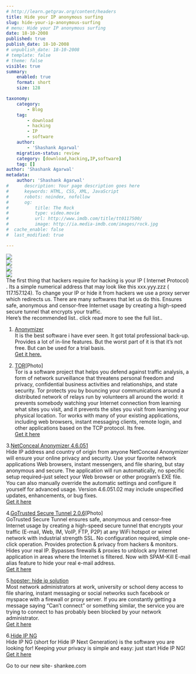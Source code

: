 ```yaml
---
# http://learn.getgrav.org/content/headers
title: Hide your IP anonymous surfing
slug: hide-your-ip-anonymous-surfing
# menu: Hide your IP anonymous surfing
date: 18-10-2008
published: true
publish_date: 18-10-2008
# unpublish_date: 18-10-2008
# template: false
# theme: false
visible: true
summary:
    enabled: true
    format: short
    size: 128

taxonomy:
    category:
        - Blog
    tag:
        - download
        - hacking
        - IP
        - software
    author:
        - 'Shashank Agarwal'
    migration-status: review
    category: [download,hacking,IP,software]
    tag: []
author: 'Shashank Agarwal'
metadata:
    author: 'Shashank Agarwal'
#      description: Your page description goes here
#      keywords: HTML, CSS, XML, JavaScript
#      robots: noindex, nofollow
#      og:
#          title: The Rock
#          type: video.movie
#          url: http://www.imdb.com/title/tt0117500/
#          image: http://ia.media-imdb.com/images/rock.jpg
#  cache_enable: false
#  last_modified: true

---
```


[![](http://4.bp.blogspot.com/_V2JZuLkPrjQ/SPoJvDdXNHI/AAAAAAAAEGw/-V5SoPrm0uI/s320/anony.jpeg)](http://4.bp.blogspot.com/_V2JZuLkPrjQ/SPoJvDdXNHI/AAAAAAAAEGw/-V5SoPrm0uI/s1600-h/anony.jpeg)  
[![](http://4.bp.blogspot.com/_V2JZuLkPrjQ/SPoJvBDDFsI/AAAAAAAAEG4/csnooe7OaIM/s320/FRMWK_surfing_screenshot.jpg)](http://4.bp.blogspot.com/_V2JZuLkPrjQ/SPoJvBDDFsI/AAAAAAAAEG4/csnooe7OaIM/s1600-h/FRMWK_surfing_screenshot.jpg)  
[![](http://3.bp.blogspot.com/_V2JZuLkPrjQ/SPoJvRj5rxI/AAAAAAAAEHA/fKvpA7McY5M/s320/Go+trusted.jpeg)](http://3.bp.blogspot.com/_V2JZuLkPrjQ/SPoJvRj5rxI/AAAAAAAAEHA/fKvpA7McY5M/s1600-h/Go+trusted.jpeg)  
[![](http://4.bp.blogspot.com/_V2JZuLkPrjQ/SPoJvf1C40I/AAAAAAAAEHI/xh7E_p4YKRw/s320/TOR.png)](http://4.bp.blogspot.com/_V2JZuLkPrjQ/SPoJvf1C40I/AAAAAAAAEHI/xh7E_p4YKRw/s1600-h/TOR.png)  
The first thing that hackers require for hacking is your IP ( Internet Protocol) . Its a simple numerical address that may look like this xxx.yyy.zzz ( 117.157.124). To change your IP or hide it from hackers we use a proxy server which redirects us. There are many softwares that let us do this. Ensures safe, anonymous and censor-free Internet usage by creating a high-speed secure tunnel that encrypts your traffic.  
Here’s the recommended list.. click read more to see the full list..

1. [Anonymizer](http://www.anonymizer.com/consumer/products/anonymous_surfing/)  
It is the best software i have ever seen. It got total professional back-up. Provides a lot of in-line features. But the worst part of it is that it’s not free. But can be used for a trial basis.  
[Get it here.](http://www.anonymizer.com/consumer/products/anonymous_surfing/)

2. [TOR](http://www.torproject.org/)[Photo]  
Tor is a software project that helps you defend against traffic analysis, a form of network surveillance that threatens personal freedom and privacy, confidential business activities and relationships, and state security. Tor protects you by bouncing your communications around a distributed network of relays run by volunteers all around the world: it prevents somebody watching your Internet connection from learning what sites you visit, and it prevents the sites you visit from learning your physical location. Tor works with many of your existing applications, including web browsers, instant messaging clients, remote login, and other applications based on the TCP protocol. Its free.  
[Get it here](http://www.torproject.org/download.html.en)

3.[NetConceal Anonymizer 4.6.051](http://www.download.com/NetConceal-Anonymizer/3000-2144_4-10381673.html?cdlPid=10575287)  
Hide IP address and country of origin from anyone NetConceal Anonymizer will ensure your online privacy and security. Use your favorite network applications Web browsers, instant messengers, and file sharing, but stay anonymous and secure. The application will run automatically, no specific setup required–just select your Web browser or other program’s EXE file. You can also manually override the automatic settings and configure it yourself for advanced usage. Version 4.6.051.02 may include unspecified updates, enhancements, or bug fixes.  
[Get it here](http://dw.com.com/redir?edId=3&siteId=4&oId=3000-2144_4-10381673&ontId=2144_4&spi=0aa2a91b8d66527774ac49caed00b1a0&lop=link&tag=tdw_dltext&ltype=dl_dlnow&pid=10575287&mfgId=6270153&merId=6270153&pguid=xRUVsQoPjFwAAGzf3CwAAACG&destUrl=http%3A%2F%2Fwww.download.com%2F3001-2144_4-10575287.html%3Fspi%3D0aa2a91b8d66527774ac49caed00b1a0)

4.[GoTrusted Secure Tunnel 2.0.6](http://www.download.com/GoTrusted-Secure-Tunnel/3000-2144_4-10671770.html)[Photo]  
GoTrusted Secure Tunnel ensures safe, anonymous and censor-free Internet usage by creating a high-speed secure tunnel that encrypts your traffic (E-mail, Web, IM, VoIP, FTP, P2P) at any WiFi hotspot or wired network with industrial strength SSL. No configuration required, simple one-click operation. Provides protection & privacy from hackers & monitors. Hides your real IP. Bypasses firewalls & proxies to unblock any Internet application in areas where the Internet is filtered. Now with SPAM-Kill E-mail alias feature to hide your real e-mail address.  
[Get it here](http://dw.com.com/redir?edId=3&siteId=4&oId=3000-2144_4-10671770&ontId=2144_4&spi=0cc90ecbc616484110115301b8a58f08&lop=link&tag=tdw_dltext&ltype=dl_elite_dlnow&pid=10894947&mfgId=6293401&merId=6293401&pguid=vsBsngoPjAMAABvRqasAAAD2&destUrl=http%3A%2F%2Fwww.download.com%2F3001-2144_4-10894947.html%3Fspi%3D0cc90ecbc616484110115301b8a58f08)

5.[hopster: hide ip solution](http://www.hide-ip.com/)  
Most network administrators at work, university or school deny access to file sharing, instant messaging or social networks such facebook or myspace with a firewall or proxy server. If you are constantly getting a message saying “Can’t connect” or something similar, the service you are trying to connect to has probably been blocked by your network administrator.  
[Get it here](http://www.hide-ip.com/HopsterSetup.exe)

6.[Hide IP NG](http://www.hide-ip-soft.com/)  
Hide IP NG (short for Hide IP Next Generation) is the software you are looking for! Keeping your privacy is simple and easy: just start Hide IP NG!  
[Get it here](http://www.hide-ip-soft.com/download.htm)

Go to our new site- shankee.com
